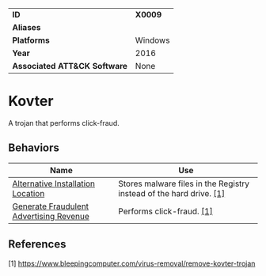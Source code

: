 |||
|---------|------------------------|
|**ID**|**X0009**|
|**Aliases**| |
|**Platforms**|Windows|
|**Year**| 2016 |
|**Associated ATT&CK Software**|None|

Kovter
======
A trojan that performs click-fraud.

Behaviors
---------
|Name|Use|
|---------------------|-------------------------------------------------------|
|[Alternative Installation Location](https://github.com/MBCProject/mbc-beta/tree/master/defense-evasion/alter-install-location.md) | Stores malware files in the Registry instead of the hard drive. [[1]](#1)|
|[Generate Fraudulent Advertising Revenue](https://github.com/MBCProject/mbc-beta/tree/master/impact/generate-fraud-rev.md) | Performs click-fraud. [[1]](#1)|

References
----------
<a name="1">[1]</a> https://www.bleepingcomputer.com/virus-removal/remove-kovter-trojan